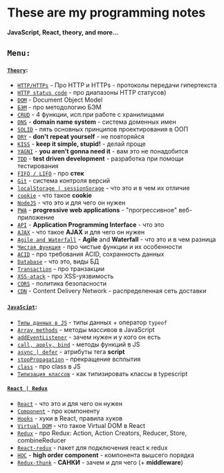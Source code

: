 # These are my programming notes #
#### JavaScript, React, theory, and more... ####

## `Menu:` ##
#### [`Theory`](https://github.com/marinadegames/notes/blob/main/Theory.md): ####
* [`HTTP/HTTPs`](https://github.com/marinadegames/notes/blob/main/Theory.md#http--https) - Про HTTP и HTTPs - протоколы передачи гипертекста
* [`HTTP status code`](https://github.com/marinadegames/notes/blob/main/Theory.md#http-status-code) - про диапазоны HTTP статусов)
* [`DOM`](https://github.com/marinadegames/notes/blob/main/Theory.md#dom) - Document Object Model
* [`БЭМ`](https://github.com/marinadegames/notes/blob/main/Theory.md#бэм) - про методологию БЭМ
* [`CRUD`](https://github.com/marinadegames/notes/blob/main/Theory.md#crud) - 4 функции, исп.при работе с хранилищами
* [`DNS`](https://github.com/marinadegames/notes/blob/main/Theory.md#dns) - **domain name system** - система доменных имен
* [`SOLID`](https://github.com/marinadegames/notes/blob/main/Theory.md#solid) - пять основных принципов проектирования в ООП
* [`DRY`](https://github.com/marinadegames/notes/blob/main/Theory.md#dry) - **don't repeat yourself** - не повторяйся
* [`KISS`](https://github.com/marinadegames/notes/blob/main/Theory.md#kiss) - **keep it simple, stupid!** - делай проще  
* [`YAGNI`](https://github.com/marinadegames/notes/blob/main/Theory.md#yagni) -  **you aren’t gonna need it** - вам это не понадобится
* [`TDD`](https://github.com/marinadegames/notes/blob/main/Theory.md#tdd) - **test driven development** - разработка при помощи тестирования
* [`FIFO / LIFO`](https://github.com/marinadegames/notes/blob/main/Theory.md#fifo--lifo) - про **стек**
* [`Git`](https://github.com/marinadegames/notes/blob/main/Theory.md#git) - система контроля версий
* [`localStorage | sessionSorage`](https://github.com/marinadegames/notes/blob/main/Theory.md#localstorage--sessionsorage) - что это и в чем их отличие
* [`cookie`](https://github.com/marinadegames/notes/blob/main/Theory.md#cookie) - что такое **cookie**
* [`NodeJS`](https://github.com/marinadegames/notes/blob/main/Theory.md#nodejs) - что это и для чего он нужен
* [`PWA`](https://github.com/marinadegames/notes/blob/main/Theory.md#pwa) - **progressive web applications** - "прогрессивное" веб-приложение  
* [`API`](https://github.com/marinadegames/notes/blob/main/Theory.md#api) - **Application Programming Interface** - что это
* [`AJAX`](https://github.com/marinadegames/notes/blob/main/Theory.md#ajax) - что такое **AJAX** и для чего он нужен  
* [`Agile and Waterfall`](https://github.com/marinadegames/notes/blob/main/Theory.md#agile-and-waterfall) - **Agile** and **Waterfall** - что это и в чем разница
* [`Чистая функция`](https://github.com/marinadegames/notes/blob/main/Theory.md#pure-function) - про чистые функции и их особенности
* [`ACID`](https://github.com/marinadegames/notes/blob/main/Theory.md#acid) - про требования ACID, сохранность данных
* [`Database`](https://github.com/marinadegames/notes/blob/main/Theory.md#database) - что это, виды БД
* [`Transaction`](https://github.com/marinadegames/notes/blob/main/Theory.md#transaction) - про транзакции
* [`XSS-atack`](https://github.com/marinadegames/notes/blob/main/Theory.md#xss-atack) - про XSS-уязвимость
* [`CORS`](https://github.com/marinadegames/notes/blob/main/Theory.md#cors) - политика безопасности
* [`CDN`](https://github.com/marinadegames/notes/blob/main/Theory.md#cdn) - Content Delivery Network - распределенная сеть доставки


#### [`JavaScipt`](https://github.com/marinadegames/notes/blob/main/JavaScript.md): ####
* [`Типы данных в JS`](https://github.com/marinadegames/notes/blob/main/JavaScript.md#%D1%82%D0%B8%D0%BF%D1%8B-%D0%B4%D0%B0%D0%BD%D0%BD%D1%8B%D1%85) - типы данных + оператор `typeof`
* [`Array methods`](https://github.com/marinadegames/notes/blob/main/JavaScript.md#array-methods) - методы массивов в JavaScript
* [`addEventListener`](https://github.com/marinadegames/notes/blob/main/JavaScript.md#addeventlistener---%D0%B7%D0%B0%D1%87%D0%B5%D0%BC-%D0%BD%D1%83%D0%B6%D0%B5%D0%BD-%D0%B8-%D1%83-%D0%BA%D0%BE%D0%B3%D0%BE-%D0%BE%D0%BD-%D0%B5%D1%81%D1%82%D1%8C) - зачем нужен и у кого он есть
* [`call, apply, bind`](https://github.com/marinadegames/notes/blob/main/JavaScript.md#%D0%BC%D0%B5%D1%82%D0%BE%D0%B4%D1%8B-%D1%84%D1%83%D0%BD%D0%BA%D1%86%D0%B8%D0%B9-call-apply-%D0%B8-bind) - методы функций в JS 
* [`async | defer`](https://github.com/marinadegames/notes/blob/main/JavaScript.md#async--defer) - атрибуты тега **script**
* [`stopPropagation`](https://github.com/marinadegames/notes/blob/main/JavaScript.md#stoppropagation) - прекращение всплытия
* [`class`](https://github.com/marinadegames/notes/blob/main/JavaScript.md#class) - про class в JS
* [`Типизация классов`](https://github.com/marinadegames/notes/blob/main/JavaScript.md#class) - как типизировать классы в typescript

#### [`React | Redux`](https://github.com/marinadegames/notes/blob/main/React.md) ####
* [`React`](https://github.com/marinadegames/notes/blob/main/React.md#react) - что это и для чего он нужен
* [`Component`](https://github.com/marinadegames/notes/blob/main/React.md#component) - про компоненту  
* [`Hooks`](https://github.com/marinadegames/notes/blob/main/React.md#hooks) - хуки в React, правила хуков  
* [`Virtual DOM`](https://github.com/marinadegames/notes/blob/main/React.md#virtual-DOM) - что такое Virtual DOM в React
* [`Redux`](https://github.com/marinadegames/notes/blob/main/React.md#redux) - про Redux: Action, Action Creators, Reducer, Store, combineReducer
* [`React-redux`](https://github.com/marinadegames/notes/blob/main/React.md#react-redux) - пакет для подключения react к redux
* [`HOC`](https://github.com/marinadegames/notes/blob/main/React.md#hoc) - **high order component** - компонента вышсего порядка
* [`Redux-thunk`](https://github.com/marinadegames/notes/blob/main/React.md#redux-thunk) - **САНКИ** - зачем и для чего (+ **middleware**)